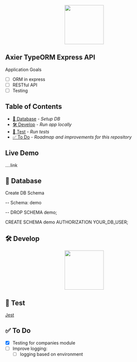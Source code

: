 <p align="center"><img width="125" height="125" src="https://i.imgur.com/3rRRm2P.png"></p>

## Axier TypeORM Express API

Application Goals

-   [ ] ORM in express
-   [ ] RESTful API
-   [ ] Testing

## Table of Contents

-   [📙 Database](https://github.com/iestyn02/typeorm-express-webpack-api#-database) - _Setup DB_
-   [🛠 Develop](https://github.com/iestyn02/typeorm-express-webpack-api#-develop) - _Run app locally_
-   [🔬 Test](https://github.com/iestyn02/typeorm-express-webpack-api#-test) - _Run tests_
-   ️️[✅ To Do](https://github.com/iestyn02/typeorm-express-webpack-api#-to-do) - _Roadmap and improvements for this repository_

## Live Demo

....link

## 📙 Database

Create DB Schema

-- Schema: demo

-- DROP SCHEMA demo;

CREATE SCHEMA demo
  AUTHORIZATION YOUR_DB_USER;

## 🛠 Develop
<p align="center"><img width="125" height="125" src="https://i.imgur.com/pvI7CQx.jpg"></p>

## 🔬 Test

[Jest](https://jestjs.io/)

## ✅ To Do

-   [x] Testing for companies module
-   [ ] Improve logging:
    -   [ ] logging based on environment
